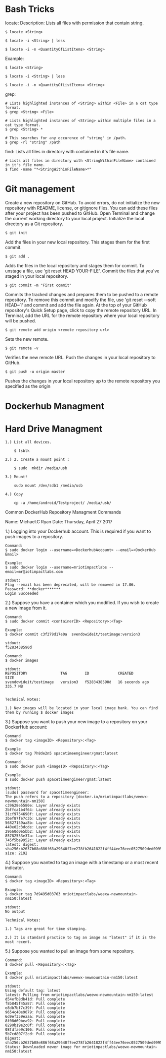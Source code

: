 Bash Tricks
===========

locate: Description: Lists all files with permission that contain string.
        
    $ locate <String>

    $ locate -i <String> | less

    $ locate -i -n <QuantityOfListItems> <String>
    
Example:

    $ locate <String>

    $ locate -i <String> | less

    $ locate -i -n <QuantityOfListItems> <String>      
    
grep:
        
    # Lists highlighted instances of <String> within <File> in a cat type format.
    $ grep <String> <File>

    # Lists highlighted instances of <String> within multiple files in a cat type format.
    $ grep <String> *

    # This searches for any occurence of "string" in /path.
    $ grep -rl "string" /path
        

find: Lists all files in directory with <StringWithinFileName> contained in it's file name.

    # Lists all files in directory with <StringWithinFileName> contained in it's file name.
    $ find -name "*<StringWithinFileName>*"
      
      


Git management
==============

Create a new repository on GitHub. To avoid errors, do not initialize the new repository with README, license, or gitignore files. You can add these files after your project has been pushed to GitHub. Open Terminal and change the current working directory to your local project.
Initialize the local directory as a Git repository.

    $ git init


Add the files in your new local repository. This stages them for the first commit.

    $ git add .

Adds the files in the local repository and stages them for commit. To unstage a file, use 'git reset HEAD YOUR-FILE'. Commit the files that you've staged in your local repository.

    $ git commit -m "First commit"
    

Commits the tracked changes and prepares them to be pushed to a remote repository. To remove this commit and modify the file, use 'git reset --soft HEAD~1' and commit and add the file again. At the top of your GitHub repository's Quick Setup page, click  to copy the remote repository URL. In Terminal, add the URL for the remote repository where your local repository will be pushed.

    $ git remote add origin <remote repository url>

Sets the new remote.

    $ git remote -v

Verifies the new remote URL. Push the changes in your local repository to GitHub.

    $ git push -u origin master

Pushes the changes in your local repository up to the remote repository you specified as the origin

Dockerhub Managment
===================

Hard Drive Managment
====================
 
    1.) List all devices.
        
        $ lsblk

    2.) 2. Create a mount point :

        $ sudo  mkdir /media/usb

    3.) Mount!

        sudo mount /dev/sdb1 /media/usb

    4.) Copy

        cp -a /home/android/Testproject/ /media/usb/ 


Common DockerHub Repository Managment Commands

Name: Michael.C Ryan
Date: Thursday, April 27 2017


1.) Logging into your Dockerhub account. This is required if you want to push images to a repository.
    
    Command:
    $ sudo docker login --username=<DockerhubAccount> --email=<DockerHub Email>

    Example:
    $ sudo docker login --username=mriotimpactlabs --email=mr@iotimpactlabs.com
    
    stdout:
    Flag --email has been deprecated, will be removed in 17.06.
    Password: **docker*******
    Login Succeeded




2.) Suppose you have a container which you modified. If you wish to create a new image from it.

    Command:
    $ sudo docker commit <containerID> <Repository>:<Tag>

    Example:
    $ docker commit c3f279d17e0a  svendowideit/testimage:version3
    
    stdout:
    f5283438590d
    
    Command:
    $ docker images
    
    stdout:
    REPOSITORY               TAG        ID             CREATED          SIZE
    svendowideit/testimage   version3   f5283438590d   16 seconds ago   335.7 MB


    Technical Notes: 
    
    1.) New images will be located in your local image bank. You can find them by running $ docker images




3.) Suppose you want to push your new image to a repository on your DockerHub account:

    Command
    $ docker tag <imageID> <Repository>:<Tag>

    Example
    $ docker tag 7h8de2n5 spacetimeengineer/gmat:latest

    Command
    $ sudo docker push <imageID> <Repository>:<Tag>
    
    Example
    $ sudo docker push spacetimeengineer/gmat:latest

    stdout:
    [sudo] password for spacetimeengineer: 
    The push refers to a repository [docker.io/mriotimpactlabs/weewx-newmountain-nm150]
    c39628e5580e: Layer already exists 
    2bffca1b4f64: Layer already exists 
    31cf9754690f: Layer already exists 
    3bef87fe7c3b: Layer already exists 
    56827159aa8b: Layer already exists 
    440e02c3dcde: Layer already exists 
    29660d0e5bb2: Layer already exists 
    85782553e37a: Layer already exists 
    745f5be9952c: Layer already exists 
    latest: digest: sha256:b2637b08e886f68a29640f7ee278fb2641822f4ff44ee76eec0527509ded0995 size: 2192




4.) Suppose you wanted to tag an image with a timestamp or a most recent indicator.

    Command:
    $ docker tag <imageID> <Repository>:<Tag>

    Example:
    $ docker tag 7d9495d03763 mriotimpactlabs/weexw-newmountain-nm150:latest
    
    stdout:
    No output
    
    Technical Notes: 
    
    1.) Tags are great for time stamping. 
    
    2.) It is standard practice to tag an image as "latest" if it is the most recent.




5.) Suppose you wanted to pull an image from some repository.

    Command:
    $ docker pull <Repository>:<Tag>

    Example:
    $ docker pull mriotimpactlabs/weewx-newmountain-nm150:latest

    stdout:
    Using default tag: latest
    latest: Pulling from mriotimpactlabs/weewx-newmountain-nm150:latest
    d54efb8db41d: Pull complete 
    f8b845f45a87: Pull complete 
    e8db7bf7c39f: Pull complete 
    9654c40e9079: Pull complete 
    6d9ef359eaaa: Pull complete 
    8f08d69bea92: Pull complete 
    8290b19e2c0f: Pull complete 
    08fdfae9c106: Pull complete 
    5b7cd807f2cd: Pull complete 
    Digest: sha256:b2637b08e886f68a29640f7ee278fb2641822f4ff44ee76eec0527509ded0995
    Status: Downloaded newer image for mriotimpactlabs/weewx-newmountain-nm150:latest




